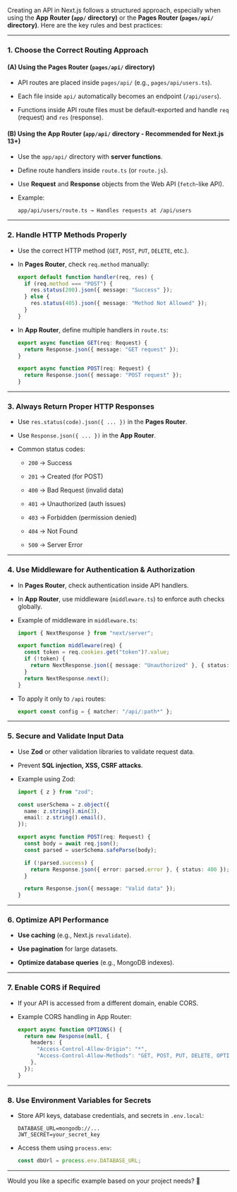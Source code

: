Creating an API in Next.js follows a structured approach, especially when using the **App Router (`app/` directory)** or the **Pages Router (`pages/api/` directory)**. Here are the key rules and best practices:

---

### **1. Choose the Correct Routing Approach**

#### **(A) Using the Pages Router (`pages/api/` directory)**

- API routes are placed inside `pages/api/` (e.g., `pages/api/users.ts`).
    
- Each file inside `api/` automatically becomes an endpoint (`/api/users`).
    
- Functions inside API route files must be default-exported and handle `req` (request) and `res` (response).
    

#### **(B) Using the App Router (`app/api/` directory - Recommended for Next.js 13+)**

- Use the `app/api/` directory with **server functions**.
    
- Define route handlers inside `route.ts` (or `route.js`).
    
- Use **Request** and **Response** objects from the Web API (`fetch`-like API).
    
- Example:
    
    ```
    app/api/users/route.ts → Handles requests at /api/users
    ```
    

---

### **2. Handle HTTP Methods Properly**

- Use the correct HTTP method (`GET`, `POST`, `PUT`, `DELETE`, etc.).
    
- In **Pages Router**, check `req.method` manually:
    
    ```ts
    export default function handler(req, res) {
      if (req.method === "POST") {
        res.status(200).json({ message: "Success" });
      } else {
        res.status(405).json({ message: "Method Not Allowed" });
      }
    }
    ```
    
- In **App Router**, define multiple handlers in `route.ts`:
    
    ```ts
    export async function GET(req: Request) {
      return Response.json({ message: "GET request" });
    }
    
    export async function POST(req: Request) {
      return Response.json({ message: "POST request" });
    }
    ```
    

---

### **3. Always Return Proper HTTP Responses**

- Use `res.status(code).json({ ... })` in the **Pages Router**.
    
- Use `Response.json({ ... })` in the **App Router**.
    
- Common status codes:
    
    - `200` → Success
        
    - `201` → Created (for POST)
        
    - `400` → Bad Request (invalid data)
        
    - `401` → Unauthorized (auth issues)
        
    - `403` → Forbidden (permission denied)
        
    - `404` → Not Found
        
    - `500` → Server Error
        

---

### **4. Use Middleware for Authentication & Authorization**

- In **Pages Router**, check authentication inside API handlers.
    
- In **App Router**, use middleware (`middleware.ts`) to enforce auth checks globally.
    
- Example of middleware in `middleware.ts`:
    
    ```ts
    import { NextResponse } from "next/server";
    
    export function middleware(req) {
      const token = req.cookies.get("token")?.value;
      if (!token) {
        return NextResponse.json({ message: "Unauthorized" }, { status: 401 });
      }
      return NextResponse.next();
    }
    ```
    
- To apply it only to `/api` routes:
    
    ```ts
    export const config = { matcher: "/api/:path*" };
    ```
    

---

### **5. Secure and Validate Input Data**

- Use **Zod** or other validation libraries to validate request data.
    
- Prevent **SQL injection, XSS, CSRF attacks**.
    
- Example using Zod:
    
    ```ts
    import { z } from "zod";
    
    const userSchema = z.object({
      name: z.string().min(3),
      email: z.string().email(),
    });
    
    export async function POST(req: Request) {
      const body = await req.json();
      const parsed = userSchema.safeParse(body);
    
      if (!parsed.success) {
        return Response.json({ error: parsed.error }, { status: 400 });
      }
    
      return Response.json({ message: "Valid data" });
    }
    ```
    

---

### **6. Optimize API Performance**

- **Use caching** (e.g., Next.js `revalidate`).
    
- **Use pagination** for large datasets.
    
- **Optimize database queries** (e.g., MongoDB indexes).
    

---

### **7. Enable CORS if Required**

- If your API is accessed from a different domain, enable CORS.
    
- Example CORS handling in App Router:
    
    ```ts
    export async function OPTIONS() {
      return new Response(null, {
        headers: {
          "Access-Control-Allow-Origin": "*",
          "Access-Control-Allow-Methods": "GET, POST, PUT, DELETE, OPTIONS",
        },
      });
    }
    ```
    

---

### **8. Use Environment Variables for Secrets**

- Store API keys, database credentials, and secrets in `.env.local`:
    
    ```
    DATABASE_URL=mongodb://...
    JWT_SECRET=your_secret_key
    ```
    
- Access them using `process.env`:
    
    ```ts
    const dbUrl = process.env.DATABASE_URL;
    ```
    

---

Would you like a specific example based on your project needs? 🚀